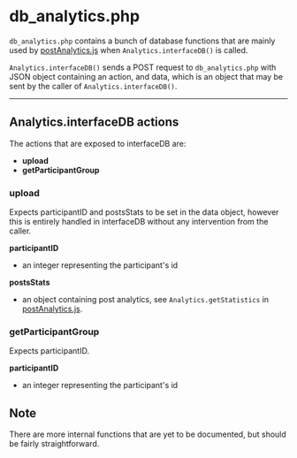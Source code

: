 # db_analytics.php

``db_analytics.php`` contains a bunch of database functions that are mainly
used by [postAnalytics.js][postAnalytics.js] when ``Analytics.interfaceDB()``
is called.

``Analytics.interfaceDB()`` sends a POST request to ``db_analytics.php`` with
JSON object containing an action, and data, which is an object that may be sent
by the caller of ``Analytics.interfaceDB()``.

[postAnalytics.js]: postAnalytics.js.md

---

## Analytics.interfaceDB actions

The actions that are exposed to interfaceDB are:

- **upload**
- **getParticipantGroup**

### upload

Expects participantID and postsStats to be set in the data object, however this
is entirely handled in interfaceDB without any intervention from the caller.

**participantID** 
- an integer representing the participant's id 

**postsStats**
- an object containing post analytics, see ``Analytics.getStatistics`` in
  [postAnalytics.js][postAnalytics.js].

### getParticipantGroup

Expects participantID.

**participantID** 
- an integer representing the participant's id 

## Note

There are more internal functions that are yet to be documented, but
should be fairly straightforward.
